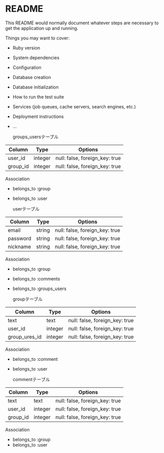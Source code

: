 # README

This README would normally document whatever steps are necessary to get the
application up and running.

Things you may want to cover:

* Ruby version

* System dependencies

* Configuration

* Database creation

* Database initialization

* How to run the test suite

* Services (job queues, cache servers, search engines, etc.)

* Deployment instructions

* ...

  groups_usersテーブル

|Column|Type|Options|
|------|----|-------|
|user_id|integer|null: false, foreign_key: true|
|group_id|integer|null: false, foreign_key: true|

  Association
- belongs_to :group
- belongs_to :user

  userテーブル

|Column|Type|Options|
|------|----|-------|
|email|string|null: false, foreign_key: true|
|password|string|null: false, foreign_key: true|
|nickname|string|null: false, foreign_key: true|

  Association
- belongs_to :group
- belongs_to :comments
- belongs_to :groups_users

  groupテーブル

|Column|Type|Options|
|------|----|-------|
|text|text|null: false, foreign_key: true|
|user_id|integer|null: false, foreign_key: true|
|group_ures_id|integer|null: false, foreign_key: true|

  Association
- belongs_to :comment
- belongs_to :user

  commentテーブル

|Column|Type|Options|
|------|----|-------|
|text|text|null: false, foreign_key: true|
|user_id|integer|null: false, foreign_key: true|
|group_id|integer|null: false, foreign_key: true|

  Association
- belongs_to :group
- belongs_to :user